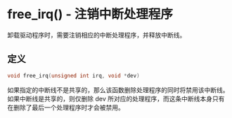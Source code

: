 # free_irq() - 注销中断处理程序

卸载驱动程序时，需要注销相应的中断处理程序，并释放中断线。

## 定义

```c
void free_irq(unsigned int irq, void *dev)
```

如果指定的中断线不是共享的，那么该函数删除处理程序的同时将禁用该中断线。如果中断线是共享的，则仅删除 dev 所对应的处理程序，而这条中断线本身只有在删除了最后一个处理程序时才会被禁用。